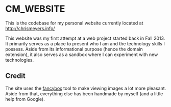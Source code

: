 # CM_WEBSITE
This is the codebase for my personal website currently located at <http://chrismeyers.info/>

This website was my first attempt at a web project started back in Fall 2013.  It primarily serves as 
a place to present who I am and the technology skills I possess.  Aside from its informational purpose
(hence the domain extension), it also serves as a sandbox where I can experiment with new technologies.

## Credit
The site uses the [fancybox](http://fancybox.net/) tool to make viewing images a lot more pleasant.  Aside
from that, everything else has been handmade by myself (and a little help from Google).
